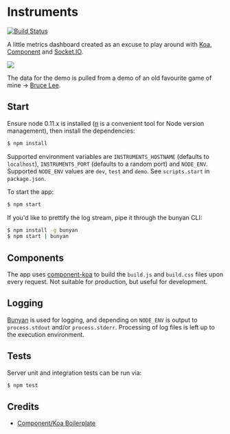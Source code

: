 # Instruments

[![Build Status](https://travis-ci.org/tanem/instruments.png)](https://travis-ci.org/tanem/instruments)

A little metrics dashboard created as an excuse to play around with [Koa](http://koajs.com/), [Component](http://component.io/) and [Socket.IO](http://socket.io/).

![](https://raw.github.com/tanem/instruments/master/instruments.png)

The data for the demo is pulled from a demo of an old favourite game of mine -> [Bruce Lee](https://www.youtube.com/watch?v=CX8jdKNO4t8).

## Start

Ensure node 0.11.x is installed ([n](https://github.com/visionmedia/n) is a convenient tool for Node version management), then install the dependencies:

```sh
$ npm install
```

Supported environment variables are `INSTRUMENTS_HOSTNAME` (defaults to `localhost`), `INSTRUMENTS_PORT` (defaults to a random port) and `NODE_ENV`. Supported `NODE_ENV` values are `dev`, `test` and `demo`. See `scripts.start` in `package.json`.

To start the app:

```sh
$ npm start
```

If you'd like to prettify the log stream, pipe it through the bunyan CLI:

```sh
$ npm install -g bunyan
$ npm start | bunyan
```

## Components

The app uses [component-koa](https://github.com/component/koa.js) to build the `build.js` and `build.css` files upon every request. Not suitable for production, but useful for development.

## Logging

[Bunyan](https://github.com/trentm/node-bunyan) is used for logging, and depending on `NODE_ENV` is output to `process.stdout` and/or `process.stderr`. Processing of log files is left up to the execution environment. 

## Tests

Server unit and integration tests can be run via:

```sh
$ npm test
```

## Credits

 * [Component/Koa Boilerplate](https://github.com/component/boilerplate-koa)



